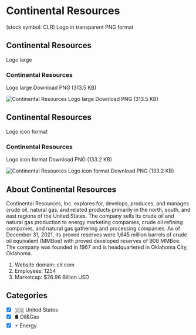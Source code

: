 # Continental Resources
 (stock symbol: CLR) Logo in transparent PNG format

## Continental Resources
 Logo large

### Continental Resources
 Logo large Download PNG (313.5 KB)

![Continental Resources
 Logo large Download PNG (313.5 KB)](/img/orig/CLR_BIG-3477acba.png)

## Continental Resources
 Logo icon format

### Continental Resources
 Logo icon format Download PNG (133.2 KB)

![Continental Resources
 Logo icon format Download PNG (133.2 KB)](/img/orig/CLR-3b287269.png)

## About Continental Resources


Continental Resources, Inc. explores for, develops, produces, and manages crude oil, natural gas, and related products primarily in the north, south, and east regions of the United States. The company sells its crude oil and natural gas production to energy marketing companies, crude oil refining companies, and natural gas gathering and processing companies. As of December 31, 2021, its proved reserves were 1,645 million barrels of crude oil equivalent (MMBoe) with proved developed reserves of 908 MMBoe. The company was founded in 1967 and is headquartered in Oklahoma City, Oklahoma.

1. Website domain: clr.com
2. Employees: 1254
3. Marketcap: $26.96 Billion USD


## Categories
- [x] 🇺🇸 United States
- [x] 🛢 Oil&Gas
- [x] ⚡ Energy
